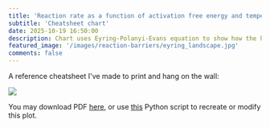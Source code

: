 ```yaml
---
title: 'Reaction rate as a function of activation free energy and temperature'
subtitle: 'Cheatsheet chart'
date: 2025-10-19 16:50:00
description: Chart uses Eyring-Polanyi-Evans equation to show how the half-life of a reaction depends on activation free energy and temperature
featured_image: '/images/reaction-barriers/eyring_landscape.jpg'
comments: false
---
```


A reference cheatsheet I've made to print and hang on the wall:

![](https://yaroslavsobolev.github.io/pages/images/reaction-barriers/eyring_landscape.jpg)

You may download PDF [here](https://github.com/yaroslavsobolev/reaction-barriers-and-time-chart/blob/main/eyring_landscape.pdf), or use [this](https://github.com/yaroslavsobolev/reaction-barriers-and-time-chart/blob/main/make_the_chart.py) Python script to recreate or modify this plot.
